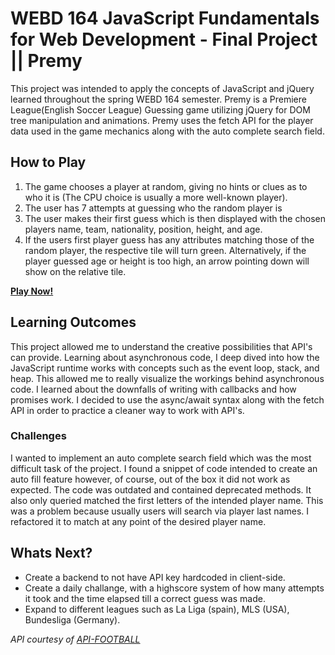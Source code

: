 # WEBD 164 JavaScript Fundamentals for Web Development - Final Project || Premy
<p>This project was intended to apply the concepts of JavaScript and jQuery learned throughout the spring WEBD 164 semester. Premy is a Premiere League(English Soccer League) Guessing game utilizing jQuery for DOM tree manipulation and animations. Premy uses the fetch API for the player data used in the game mechanics along with the auto complete search field.</p>
<h2>How to Play</h2>
<ol><li>The game chooses a player at random, giving no hints or clues as to who it is (The CPU choice is usually a more well-known player).</li>
  <li>The user has 7 attempts at guessing who the random player is</li>
<li>The user makes their first guess which is then displayed with the chosen players name, team, nationality, position, height, and age.</li>
<li>If the users first player guess has any attributes matching those of the random player, the respective tile will turn green. Alternatively, if the player guessed age or height is too high, an arrow pointing down will show on the relative tile. </li> 
</ol>
<b><a href="https://oalva-rez.github.io/premy/">Play Now!</a></b>
<h2>Learning Outcomes</h2>
<p>This project allowed me to understand the creative possibilities that API's can provide. Learning about asynchronous code, I deep dived into how the JavaScript runtime works with concepts such as the event loop, stack, and heap. This allowed me to really visualize the workings behind asynchronous code. I learned about the downfalls of writing with callbacks and how promises work. I decided to use the async/await syntax along with the fetch API in order to practice a cleaner way to work with API's.
<h3>Challenges</h3>
  <p>I wanted to implement an auto complete search field which was the most difficult task of the project. I found a snippet of code intended to create an auto fill feature however, of course, out of the box it did not work as expected. The code was outdated and contained deprecated methods. It also only queried matched the first letters of the intended player name. This was a problem because usually users will search via player last names. I refactored it to match at any point of the desired player name.</p>
  <h2>Whats Next?</h2>
  <ul>
  <li>Create a backend to not have API key hardcoded in client-side.</li>
  <li>Create a daily challange, with a highscore system of how many attempts it took and the time elapsed till a correct guess was made.</li>
  <li>Expand to different leagues such as La Liga (spain), MLS (USA), Bundesliga (Germany).</li>
  </ul>
  
 <i>API courtesy of <a href="https://www.api-football.com/">API-FOOTBALL</a></i>

